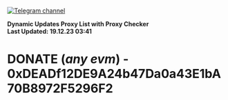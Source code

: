[![Telegram channel](https://img.shields.io/endpoint?url=https://runkit.io/damiankrawczyk/telegram-badge/branches/master?url=https://t.me/n4z4v0d)](https://t.me/n4z4v0d) 

**Dynamic Updates Proxy List with Proxy Checker**  
**Last Updated: 19.12.23 03:41**

# DONATE (_any evm_) - 0xDEADf12DE9A24b47Da0a43E1bA70B8972F5296F2
